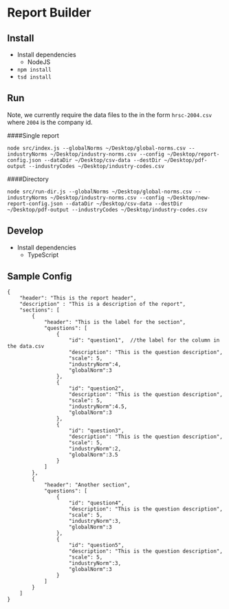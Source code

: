 Report Builder
==============

Install
-------

- Install dependencies
    - NodeJS
- `npm install`
- `tsd install`

Run
---

Note, we currently require the data files to the in the form `hrsc-2004.csv` where `2004` is the company id.

####Single report

    node src/index.js --globalNorms ~/Desktop/global-norms.csv --industryNorms ~/Desktop/industry-norms.csv --config ~/Desktop/report-config.json --dataDir ~/Desktop/csv-data --destDir ~/Desktop/pdf-output --industryCodes ~/Desktop/industry-codes.csv

####Directory

    node src/run-dir.js --globalNorms ~/Desktop/global-norms.csv --industryNorms ~/Desktop/industry-norms.csv --config ~/Desktop/new-report-config.json --dataDir ~/Desktop/csv-data --destDir ~/Desktop/pdf-output --industryCodes ~/Desktop/industry-codes.csv

Develop
-------

- Install dependencies
    - TypeScript

Sample Config
------

```
{
    "header": "This is the report header",
    "description" : "This is a description of the report",
    "sections": [
        {
            "header": "This is the label for the section",
            "questions": [
                {
                    "id": "question1",  //the label for the column in the data.csv
                    "description": "This is the question description",
                    "scale": 5,
                    "industryNorm":4,
                    "globalNorm":3
                },
                {
                    "id": "question2",
                    "description": "This is the question description",
                    "scale": 5,
                    "industryNorm":4.5,
                    "globalNorm":3
                },
                {
                    "id": "question3",
                    "description": "This is the question description",
                    "scale": 5,
                    "industryNorm":2,
                    "globalNorm":3.5
                }
            ]
        },
        {
            "header": "Another section",
            "questions": [
                {
                    "id": "question4",
                    "description": "This is the question description",
                    "scale": 5,
                    "industryNorm":3,
                    "globalNorm":3
                },
                {
                    "id": "question5",
                    "description": "This is the question description",
                    "scale": 5,
                    "industryNorm":3,
                    "globalNorm":3
                }
            ]
        }
    ]
}
```